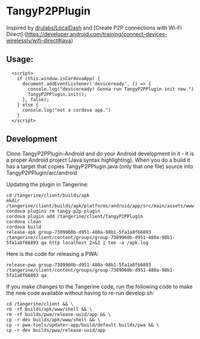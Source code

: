 # TangyP2PPlugin

Inspired by [drulabs/LocalDash](https://github.com/drulabs/LocalDash) and [Create P2P connections with Wi-Fi Direct]
(https://developer.android.com/training/connect-devices-wirelessly/wifi-direct#java)

## Usage:

```
  <script>
    if (this.window.isCordovaApp) {
      document.addEventListener('deviceready', () => {
        console.log("deviceready! Gonna run TangyP2PPlugin init now.")
        TangyP2PPlugin.init();
      }, false);
    } else {
      console.log("not a cordova app.")
    }
  </script>
```

## Development

Clone TangyP2PPlugin-Android and do your Android development in it - it is a proper Android project (Java syntax highlighting).
When you do a build it has a target that copies TangyP2PPlugin.java (only that one file) source into TangyP2PPlugin/arc/android

Updating the plugin in Tangerine:

```
cd /tangerine/client/builds/apk
mkdir /tangerine/client/builds/apk/platforms/android/app/src/main/assets/www
cordova plugins rm tangy-p2p-plugin
cordova plugin add /tangerine/client/TangyP2PPlugin
cordova clean
cordova build
release-apk group-7389960b-d951-480a-98b1-5fa1a8f66893 /tangerine/client/content/groups/group-7389960b-d951-480a-98b1-5fa1a8f66893 qa http localhost 2>&1 | tee -a /apk.log
```

Here is the code for releasing a PWA:
```
release-pwa group-7389960b-d951-480a-98b1-5fa1a8f66893 /tangerine/client/content/groups/group-7389960b-d951-480a-98b1-5fa1a8f66893 qa
```

If you make changes to the Tangerine code, run the following code to make the new code available without having to re-run develop.sh:

```
cd /tangerine/client && \
rm -rf builds/apk/www/shell && \
rm -rf builds/pwa/release-uuid/app && \
cp -r dev builds/apk/www/shell && \
cp -r pwa-tools/updater-app/build/default builds/pwa && \
cp -r dev builds/pwa/release-uuid/app
```

